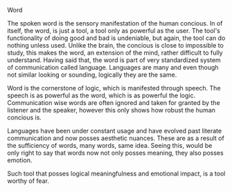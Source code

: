  Word

The spoken word is the sensory manifestation of the human concious. In of itself, the word, is just a tool, a tool only as powerful as the user. The tool's functionality of doing good and bad is undeniable, but again, the tool can do nothing unless used. Unlike the brain, the concious is close to impossible to study, this makes the word, an extension of the mind, rather difficult to fully understand. Having said that, the word is part of very standardized system of communication called language. Languages are many and even though not similar looking or sounding, logically they are the same. 

Word is the cornerstone of logic, which is manifested through speech. The speech is as powerful as the word, which is as powerful the logic. Communication wise words are often ignored and taken for granted by the listener and the speaker, however this only shows how robust the human concious is. 


Languages have been under constant usage and have evolved past literate communication and now posses aesthetic nuances. These are as a result of the sufficiency of words, many words, same idea. Seeing this, would be only right to say that words now not only posses meaning, they also posses emotion.

Such tool that posses logical meaningfulness and emotional impact, is a tool worthy of fear. 


